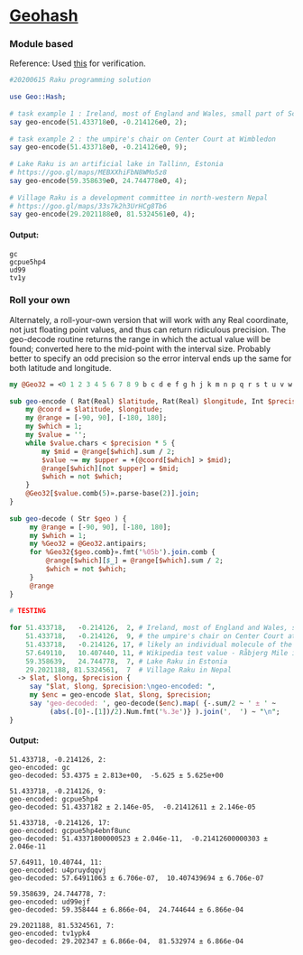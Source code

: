 [1]: https://rosettacode.org/wiki/Geohash

# [Geohash][1]

### Module based



Reference: Used [this](https://www.movable-type.co.uk/scripts/geohash.html) for verification.

```perl
#20200615 Raku programming solution
 
use Geo::Hash;
 
# task example 1 : Ireland, most of England and Wales, small part of Scotland
say geo-encode(51.433718e0, -0.214126e0, 2);
 
# task example 2 : the umpire's chair on Center Court at Wimbledon
say geo-encode(51.433718e0, -0.214126e0, 9);
 
# Lake Raku is an artificial lake in Tallinn, Estonia
# https://goo.gl/maps/MEBXXhiFbN8WMo5z8
say geo-encode(59.358639e0, 24.744778e0, 4);
 
# Village Raku is a development committee in north-western Nepal
# https://goo.gl/maps/33s7k2h3UrHCg8Tb6
say geo-encode(29.2021188e0, 81.5324561e0, 4);
```

#### Output:
```
gc
gcpue5hp4
ud99
tv1y
```


### Roll your own



Alternately, a roll-your-own version that will work with any Real coordinate, not just floating point values, and thus can return ridiculous precision.
The geo-decode routine returns the range in which the actual value will be found; converted here to the mid-point with the interval size. Probably better
to specify an odd precision so the error interval ends up the same for both latitude and longitude.

```perl
my @Geo32 = <0 1 2 3 4 5 6 7 8 9 b c d e f g h j k m n p q r s t u v w x y z>;
 
sub geo-encode ( Rat(Real) $latitude, Rat(Real) $longitude, Int $precision = 9 ) {
    my @coord = $latitude, $longitude;
    my @range = [-90, 90], [-180, 180];
    my $which = 1;
    my $value = '';
    while $value.chars < $precision * 5 {
        my $mid = @range[$which].sum / 2;
        $value ~= my $upper = +(@coord[$which] > $mid);
        @range[$which][not $upper] = $mid;
        $which = not $which;
    }
    @Geo32[$value.comb(5)».parse-base(2)].join;
}
 
sub geo-decode ( Str $geo ) {
     my @range = [-90, 90], [-180, 180];
     my $which = 1;
     my %Geo32 = @Geo32.antipairs;
     for %Geo32{$geo.comb}».fmt('%05b').join.comb {
         @range[$which][$_] = @range[$which].sum / 2;
         $which = not $which;
     }
     @range
}
 
# TESTING
 
for 51.433718,   -0.214126,  2, # Ireland, most of England and Wales, small part of Scotland
    51.433718,   -0.214126,  9, # the umpire's chair on Center Court at Wimbledon
    51.433718,   -0.214126, 17, # likely an individual molecule of the chair
    57.649110,   10.407440, 11, # Wikipedia test value - Råbjerg Mile in Denmark
    59.358639,   24.744778,  7, # Lake Raku in Estonia
    29.2021188, 81.5324561,  7  # Village Raku in Nepal
  -> $lat, $long, $precision {
     say "$lat, $long, $precision:\ngeo-encoded: ",
     my $enc = geo-encode $lat, $long, $precision;
     say 'geo-decoded: ', geo-decode($enc).map( {-.sum/2 ~ ' ± ' ~
          (abs(.[0]-.[1])/2).Num.fmt('%.3e')} ).join(',  ') ~ "\n";
}
```

#### Output:
```
51.433718, -0.214126, 2:
geo-encoded: gc
geo-decoded: 53.4375 ± 2.813e+00,  -5.625 ± 5.625e+00

51.433718, -0.214126, 9:
geo-encoded: gcpue5hp4
geo-decoded: 51.4337182 ± 2.146e-05,  -0.21412611 ± 2.146e-05

51.433718, -0.214126, 17:
geo-encoded: gcpue5hp4ebnf8unc
geo-decoded: 51.43371800000523 ± 2.046e-11,  -0.21412600000303 ± 2.046e-11

57.64911, 10.40744, 11:
geo-encoded: u4pruydqqvj
geo-decoded: 57.64911063 ± 6.706e-07,  10.407439694 ± 6.706e-07

59.358639, 24.744778, 7:
geo-encoded: ud99ejf
geo-decoded: 59.358444 ± 6.866e-04,  24.744644 ± 6.866e-04

29.2021188, 81.5324561, 7:
geo-encoded: tv1ypk4
geo-decoded: 29.202347 ± 6.866e-04,  81.532974 ± 6.866e-04
```
